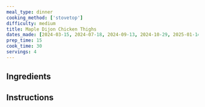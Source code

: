 ```yaml
---
meal_type: dinner
cooking_method: ['stovetop']
difficulty: medium
title: Maple Dijon Chicken Thighs
dates_made: [2024-03-15, 2024-07-18, 2024-09-13, 2024-10-29, 2025-01-14, 2025-04-22]
prep_time: 15
cook_time: 30
servings: 4
---
```


## Ingredients

## Instructions

